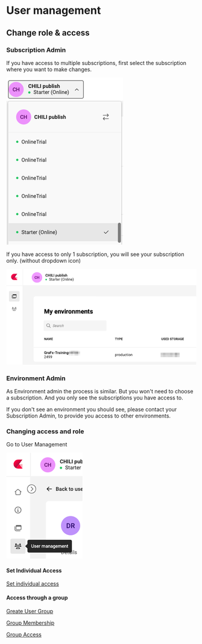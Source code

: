# User management

## Change role & access

### Subscription Admin

If you have access to multiple subscriptions, first select the subscription where you want to make changes.

![ui](changerole-1.png)

If you have access to only 1 subscription, you will see your subscription only. (without dropdown icon)

![ui](changerole-2.png)

### Environment Admin

As Environment admin the process is similar. But you won't need to choose a subscription. And you only see the subscriptions you have access to.

If you don't see an environment you should see, please contact your Subscription Admin, to provide you access to other environments.

### Changing access and role

Go to User Management

![ui](changerole-3.png)

#### Set Individual Access

[Set individual access](../manage-individual-access/)

#### Access through a group

[Greate User Group](../manage-user-groups)

[Group Membership](../manage-group-membership)

[Group Access](../manage-group-access)
